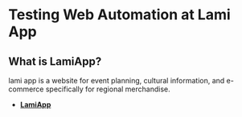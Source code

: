 # Testing Web Automation at Lami App

## What is LamiApp?
lami app is a website for event planning, cultural information, and e-commerce specifically for regional merchandise.

* **[LamiApp](https://https://lamiapp.netlify.app//)**